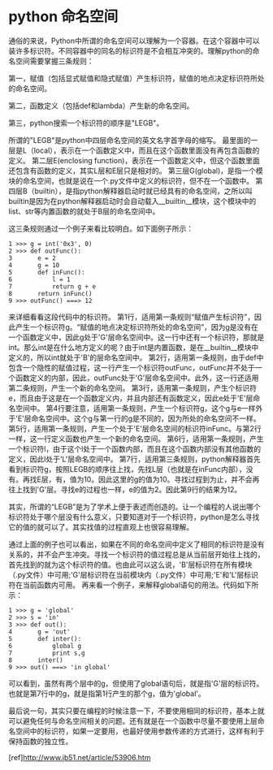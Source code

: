 # python 命名空间
通俗的来说，Python中所谓的命名空间可以理解为一个容器。在这个容器中可以装许多标识符。不同容器中的同名的标识符是不会相互冲突的。理解python的命名空间需要掌握三条规则：

第一，赋值（包括显式赋值和隐式赋值）产生标识符，赋值的地点决定标识符所处的命名空间。

第二，函数定义（包括def和lambda）产生新的命名空间。

第三，python搜索一个标识符的顺序是"LEGB"。

所谓的"LEGB"是python中四层命名空间的英文名字首字母的缩写。
最里面的一层是L（local），表示在一个函数定义中，而且在这个函数里面没有再包含函数的定义。
第二层E(enclosing function)，表示在一个函数定义中，但这个函数里面还包含有函数的定义，其实L层和E层只是相对的。
第三层G(global)，是指一个模块的命名空间，也就是说在一个.py文件中定义的标识符，但不在一个函数中。
第四层B（builtin），是指python解释器启动时就已经具有的命名空间，之所以叫builtin是因为在python解释器启动时会自动载入__builtin__模块，这个模块中的list、str等内置函数的就处于B层的命名空间中。

这三条规则通过一个例子来看比较明白。如下面例子所示：
```	
1 >>> g = int('0x3', 0)
2 >>> def outFunc():
3  		e = 2
4    	g = 10
5  		def inFunc():
6     		l = 1
7     		return g + e
8    	return inFunc()
9 >>> outFunc() ===> 12
```

来详细看看这段代码中的标识符。
第1行，适用第一条规则“赋值产生标识符”，因此产生一个标识符g。“赋值的地点决定标识符所处的命名空间”，因为g是没有在一个函数定义中，因此g处于'G'层命名空间中。这一行中还有一个标识符，那就是int。那么int是在什么地方定义的呢？由于int是内置函数，是在__builtin__模块中定义的，所以int就处于'B'的层命名空间中。
第2行，适用第一条规则，由于def中包含一个隐性的赋值过程，这一行产生一个标识符outFunc，outFunc并不处于一个函数定义的内部，因此，outFunc处于'G'层命名空间中。此外，这一行还适用第二条规则，产生一个新的命名空间。
第3行，适用第一条规则，产生个标识符e，而且由于这是在一个函数定义内，并且内部还有函数定义，因此e处于'E'层命名空间中。
第4行要注意，适用第一条规则，产生一个标识符g，这个g与e一样外于'E'层命名空间中。这个g与第一行的g是不同的，因为所处的命名空间不一样。
第5行，适用第一条规则，产生一个处于'E'层命名空间的标识符inFunc。与第2行一样，这一行定义函数也产生一个新的命名空间。
第6行，适用第一条规则，产生一个标识符l，由于这个l处于一个函数内部，而且在这个函数内部没有其他函数的定义，因此l处于'L'层命名空间中。
第7行，适用第三条规则，python解释器首先看到标识符g，按照LEGB的顺序往上找，先找L层（也就是在inFunc内部），没有。再找E层，有，值为10。因此这里的g的值为10。寻找过程到为止，并不会再往上找到'G'层。寻找e的过程也一样，e的值为2。因此第9行的结果为12。

其实，所谓的“LEGB”是为了学术上便于表述而创造的。让一个编程的人说出哪个标识符处于哪个层没有什么意义，只要知道对于一个标识符，python是怎么寻找它的值的就可以了。其实找值的过程直观上也很容易理解。

通过上面的例子也可以看出，如果在不同的命名空间中定义了相同的标识符是没有关系的，并不会产生冲突。寻找一个标识符的值过程总是从当前层开始往上找的，首先找到的就为这个标识符的值。也由此可以这么说，'B'层标识符在所有模块（.py文件）中可用;'G'层标识符在当前模块内（.py文件）中可用;'E'和'L'层标识符在当前函数内可用。
再来看一个例子，来解释global语句的用法。代码如下所示：
```
1 >>> g = 'global'
2 >>> s = 'in'
3 >>> def out():
4    	g = 'out'
5    	def inter():
6     		global g     
7     		print s,g
8  		inter()
9 >>> out() ===> 'in global'
```

可以看到，虽然有两个层中的g，但使用了global语句后，就是指'G'层的标识符。也就是第7行中的g，就是指第1行产生的那个g，值为'global'。

最后说一句，其实只要在编程的时候注意一下，不要使用相同的标识符，基本上就可以避免任何与命名空间相关的问题。还有就是在一个函数中尽量不要使用上层命名空间中的标识符，如果一定要用，也最好使用参数传递的方式进行，这样有利于保持函数的独立性。

[ref]<http://www.jb51.net/article/53906.htm>